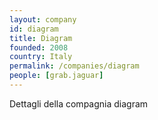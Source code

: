 ```yaml
---
layout: company
id: diagram
title: Diagram
founded: 2008
country: Italy
permalink: /companies/diagram
people: [grab.jaguar]
---
```


Dettagli della compagnia diagram